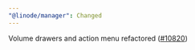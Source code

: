 ```yaml
---
"@linode/manager": Changed
---
```


Volume drawers and action menu refactored ([#10820](https://github.com/linode/manager/pull/10820))
